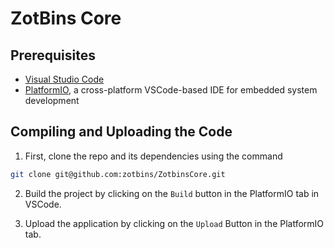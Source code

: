 # ZotBins Core

## Prerequisites
- [Visual Studio Code](https://code.visualstudio.com/)
- [PlatformIO](https://platformio.org/), a cross-platform VSCode-based IDE for embedded system development

## Compiling and Uploading the Code
1. First, clone the repo and its dependencies using the command
```bash
git clone git@github.com:zotbins/ZotbinsCore.git
```

2. Build the project by clicking on the ```Build``` button in the PlatformIO tab in VSCode.

3. Upload the application by clicking on the ```Upload``` Button in the PlatformIO tab.